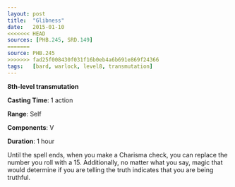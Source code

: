 ```yaml
---
layout: post
title:  "Glibness"
date:   2015-01-10
<<<<<<< HEAD
sources: [PHB.245, SRD.149]
=======
source: PHB.245
>>>>>>> fad25f008430f031f16b0eb4a6b691e869f24366
tags:   [bard, warlock, level8, transmutation]
---
```


**8th-level transmutation**

**Casting Time**: 1 action

**Range**: Self

**Components**: V

**Duration**: 1 hour

Until the spell ends, when you make a Charisma check, you can replace the number you roll with a 15. Additionally, no matter what you say, magic that would determine if you are telling the truth indicates that you are being truthful.
